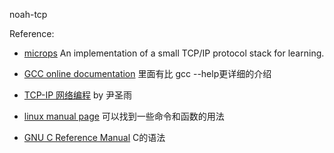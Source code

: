 noah-tcp

Reference:

+ [microps](https://github.com/pandax381/microps) An implementation of a small TCP/IP protocol stack for learning.

+ [GCC online documentation](https://gcc.gnu.org/onlinedocs/) 里面有比 gcc --help更详细的介绍

+ [TCP-IP 网络编程]() by 尹圣雨

+ [linux manual page](https://man7.org/linux/man-pages/dir_all_by_section.html) 可以找到一些命令和函数的用法

+ [GNU C Reference Manual](https://www.gnu.org/software/gnu-c-manual/gnu-c-manual.html) C的语法